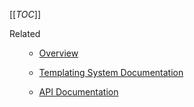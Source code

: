 [[_TOC_]]

<div class="related">
  <div class="related-title">Related</div>
  
  <ul>
    <ul>
      <li><a href="/Home">Overview</a></li>
    </ul>
  </ul>
  
  <ul>
    <ul>
      <li><a href="/api">Templating System Documentation</a></li>
    </ul>
  </ul>
  
  <ul>
    <ul>
      <li><a href="/api">API Documentation</a></li>
    </ul>
  </ul>
</div>